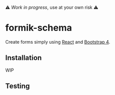 ⚠ *Work in progress*, use at your own risk ⚠

# formik-schema

Create forms simply using [React](https://reactjs.org/) and [Bootstrap 4](https://getbootstrap.com/).

## Installation

WIP

## Testing
